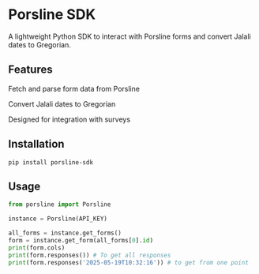 # Porsline SDK
A lightweight Python SDK to interact with Porsline forms and convert Jalali dates to Gregorian.

## Features
Fetch and parse form data from Porsline

Convert Jalali dates to Gregorian

Designed for integration with surveys

## Installation

`pip install porsline-sdk`

## Usage
````python
from porsline import Porsline

instance = Porsline(API_KEY)

all_forms = instance.get_forms()
form = instance.get_form(all_forms[0].id)
print(form.cols)
print(form.responses()) # To get all responses
print(form.responses('2025-05-19T10:32:16')) # to get from one point

````
